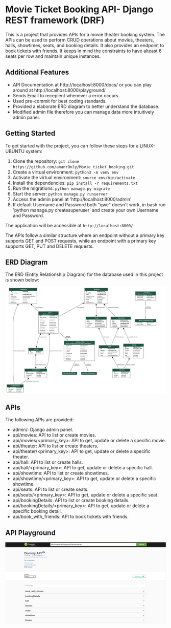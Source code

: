 # Movie Ticket Booking API- Django REST framework (DRF)

This is a project that provides APIs for a movie theater booking system. The APIs can be used to perform CRUD operations about movies, theaters, halls, showtimes, seats, and booking details. It also provides an endpoint to book tickets with friends. It keeps in mind the constraints to have alteast 6 seats per row and maintain unique instances.

## Additional Features
- API Documentation at http://localhost:8000/docs/ or you can play around at http://localhost:8000/playground/
- Sends Email to recepient whenever a error occurs.
- Used pre-commit for best coding standards.
- Provided a elaborate ERD diagram to better understand the database.
- Modified admin file therefore you can manage data more intuitively admin panel.

## Getting Started

To get started with the project, you can follow these steps for a LINUX-UBUNTU system:

1. Clone the repository: `git clone https://github.com/amanrOnly/Movie_ticket_booking.git`
2. Create a virtual environment: `python3 -m venv env`
3. Activate the virtual environment: `source env/bin/activate`
4. Install the dependencies: `pip install -r requirements.txt`
5. Run the migrations: `python manage.py migrate`
6. Start the server: `python manage.py runserver`
7. Access the admin panel at 'http://localhost:8000/admin'
8. If default Username and Password both "qwe" doesn't work, in bash run 'python manage.py createsuperuser' and create your own Username and Password. 

The application will be accessible at `http://localhost:8000/`

The APIs follow a similar structure where an endpoint without a primary key supports GET and POST requests, while an endpoint with a primary key supports GET, PUT and DELETE requests.

## ERD Diagram
The ERD (Entity Relationship Diagram) for the database used in this project is shown below:

![ERD Diagram](/api_models.png)

## APIs
The following APIs are provided:

- admin/: Django admin panel.
- api/movies: API to list or create movies.
- api/movies/<primary_key>: API to get, update or delete a specific movie.
- api/theater: API to list or create theaters.
- api/theater/<primary_key>: API to get, update or delete a specific theater.
- api/hall: API to list or create halls.
- api/hall/<primary_key>: API to get, update or delete a specific hall.
- api/showtime: API to list or create showtimes.
- api/showtime/<primary_key>: API to get, update or delete a specific showtime.
- api/seats: API to list or create seats.
- api/seats/<primary_key>: API to get, update or delete a specific seat.
- api/bookingDetails: API to list or create booking details.
- api/bookingDetails/<primary_key>: API to get, update or delete a specific booking detail.
- api/book_with_friends: API to book tickets with friends.

## API Playground

![Screenshot](/ss.png)
